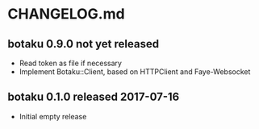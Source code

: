 
# CHANGELOG.md


## botaku 0.9.0  not yet released

- Read token as file if necessary
- Implement Botaku::Client, based on HTTPClient and Faye-Websocket


## botaku 0.1.0  released 2017-07-16

- Initial empty release

